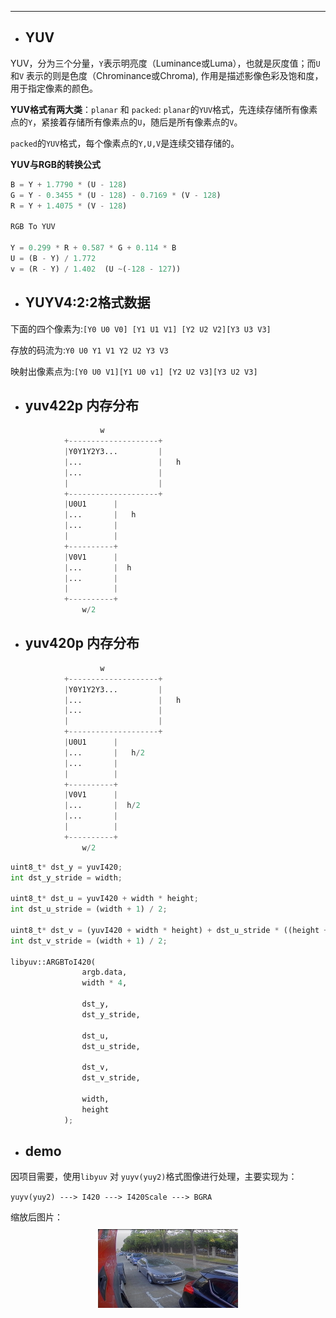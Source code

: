 <!-- ## update -->
---

+ ## YUV
YUV，分为三个分量，`Y`表示明亮度（Luminance或Luma），也就是灰度值；而`U`和`V` 表示的则是色度（Chrominance或Chroma),
作用是描述影像色彩及饱和度，用于指定像素的颜色。

__YUV格式有两大类__：`planar` 和 `packed`:
`planar`的`YUV`格式，先连续存储所有像素点的`Y`，紧接着存储所有像素点的`U`，随后是所有像素点的`V`。

`packed`的`YUV`格式，每个像素点的`Y,U,V`是连续交错存储的。

**YUV与RGB的转换公式**

```python
B = Y + 1.7790 * (U - 128)
G = Y - 0.3455 * (U - 128) - 0.7169 * (V - 128)
R = Y + 1.4075 * (V - 128)

RGB To YUV

Y = 0.299 * R + 0.587 * G + 0.114 * B
U = (B - Y) / 1.772
v = (R - Y) / 1.402  (U ~(-128 - 127))
```
+ ## YUYV4:2:2格式数据

下面的四个像素为:`[Y0 U0 V0] [Y1 U1 V1] [Y2 U2 V2][Y3 U3 V3]`

存放的码流为:`Y0 U0 Y1 V1 Y2 U2 Y3 V3`

映射出像素点为:`[Y0 U0 V1][Y1 U0 v1] [Y2 U2 V3][Y3 U2 V3]`


+ ## yuv422p 内存分布
```python
                    w
            +--------------------+
            |Y0Y1Y2Y3...         |
            |...                 |   h
            |...                 |
            |                    |
            +--------------------+
            |U0U1      |
            |...       |   h
            |...       |
            |          |
            +----------+
            |V0V1      |
            |...       |  h
            |...       |
            |          |
            +----------+
                w/2
``` 

+ ## yuv420p 内存分布
```python
                    w
            +--------------------+
            |Y0Y1Y2Y3...         |
            |...                 |   h
            |...                 |
            |                    |
            +--------------------+
            |U0U1      |
            |...       |   h/2
            |...       |
            |          |
            +----------+
            |V0V1      |
            |...       |  h/2
            |...       |
            |          |
            +----------+
                w/2
```

```python
uint8_t* dst_y = yuvI420;
int dst_y_stride = width;

uint8_t* dst_u = yuvI420 + width * height;
int dst_u_stride = (width + 1) / 2;

uint8_t* dst_v = (yuvI420 + width * height) + dst_u_stride * ((height + 1) / 2);
int dst_v_stride = (width + 1) / 2;

libyuv::ARGBToI420(
                argb.data, 
                width * 4, 
                
                dst_y,
                dst_y_stride, 
                
                dst_u, 
                dst_u_stride, 
                
                dst_v, 
                dst_v_stride, 
                
                width,                                          
                height
            );
```

+ ## demo 
因项目需要，使用`libyuv` 对 `yuyv(yuy2)`格式图像进行处理，主要实现为：

`yuyv(yuy2) ---> I420 ---> I420Scale ---> BGRA`

缩放后图片：
<img style="margin:10px auto;display:block" width=224 src="./img/yuyv2i420_scale.jpg"/>
